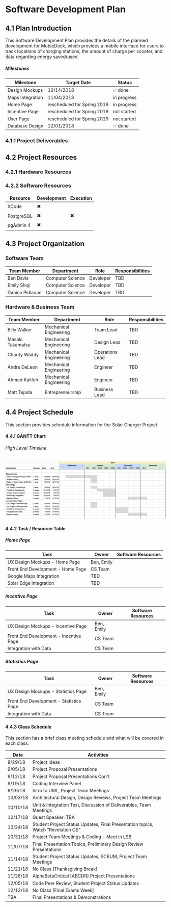 # Software Development Plan

## 4.1 Plan Introduction

This Software Development Plan provides the details of the planned development for MobieDock, which provides a mobile interface for users to track locations of charging stations, the amount of charge per scooter, and data regarding energy saved/used.

##### Milestones

| Milestone  | Target Date | Status
| ------------- | ------------- | ------------- |
| Design Mockups  | 10/14/2018  | ✅ done |
| Maps Integration  | 11/04/2018 | in progress |
| Home Page | rescheduled for Spring 2019  | in progress |
| Incentive Page | rescheduled for Spring 2019  | not started |
| User Page | rescheduled for Spring 2019  | not started |
| Database Design | 12/01/2018  | ✅ done |

### 4.1.1 Project Deliverables

## 4.2 Project Resources

### 4.2.1 Hardware Resources

### 4.2.2 Software Resources

|   Resource       | Development  | Execution  | 
| ---------------- | -------------| -----------|
| XCode            |  ✖️          |         |
| PostgreSQL       |  ✖️          |  ✖️     |
| pgAdmin 4        |  ✖️          |         |


## 4.3 Project Organization

### Software Team
|   Team Member    |         Department     |      Role       | Responsibilities |
| ---------------- | ---------------------- | --------------- | ---------------- |
| Ben Davis        | Computer Science       | Developer       | TBD |
| Emily Shoji      | Computer Science       | Developer       | TBD |
| Danico Pidlaoan  | Computer Science       | Developer       | TBD |

### Hardware & Business Team
|   Team Member    |         Department     |      Role       | Responsibilities|
| ---------------- | ---------------------- | --------------- | ----------------|
| Billy Walker     | Mechanical Engineering | Team Lead       | TBD |
| Masaki Takamatsu | Mechanical Engineering | Design Lead     | TBD |
| Charity Waddy    | Mechanical Engineering | Operations Lead | TBD |
| Andre DeLeon     | Mechanical Engineering | Engineer        | TBD |
| Ahmed Kalifeh    | Mechanical Engineering | Engineer        | TBD |
| Matt Tejada      | Entrepreneurship       | Business Lead   | TBD |

## 4.4 Project Schedule

This section provides schedule information for the Solar Charger Project.

#### 4.4.1 GANTT Chart

###### High Level Timeline
![GANTT Chart](images/gantt.png)

#### 4.4.2 Task / Resource Table

##### Home Page

Task | Owner | Software Resources
------ | ------ | -------
UX Design Mockups - Home Page | Ben, Emily |
Front End Development - Home Page | CS Team |
Google Maps Integration | TBD |
Solar Edge Integration | TBD |

##### Incentive Page

Task | Owner | Software Resources
------ | ------ | -------
UX Design Mockups - Incentive Page | Ben, Emily |
Front End Development - Incentive Page | CS Team |
Integration with Data | CS Team |

##### Statistics Page

Task | Owner | Software Resources
------ | ------ | -------
UX Design Mockups - Statistics Page | Ben, Emily |
Front End Development - Statistics Page | CS Team |
Integration with Data | CS Team |


#### 4.4.3 Class Schedule
This section has a brief class meeting schedule and what will be covered in each class.

Date | Activities
------------ | -------------
8/29/18  | Project Ideas
9/05/18  | Project Proposal Presentations
9/12/18  | Project Proposal Presentations Con't
9/19/18  | Coding Interview Panel
9/26/18  | Intro to UML, Project Team Meetings
10/03/18 | Architectural Design, Design Reviews, Project Team Meetings
10/10/18 | Unit & Integration Test, Discussion of Deliverables, Team Meetings
10/17/18 | Guest Speaker: TBA
10/24/18 | Student Project Status Updates, Final Presentation topics, Watch "Revolution OS"
10/31/18 | Project Team Meetings & Coding - Meet in LSB
11/07/18 | Final Presentation Topics, Preliminary Design Review Presentations
11/14/18 | Student Project Status Updates, SCRUM, Project Team Meetings
11/21/18 | No Class [Thanksgiving Break]
11/28/18 | AlphaBetaCritical [ABCDR] Project Presentations
12/05/18 | Code Peer Review, Student Project Status Updates
12/12/18 | No Class [Final Exams Week]  
TBA      | Final Presentations & Demonstrations
